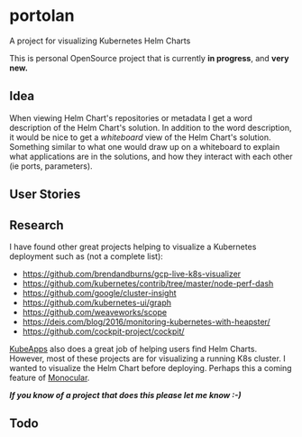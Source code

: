 # portolan
A project for visualizing Kubernetes Helm Charts

This is personal OpenSource project that is currently **in progress**, and **very new.**

## Idea
When viewing Helm Chart's repositories or metadata I get a word description of the Helm Chart's solution. In addition to the word description, it would be nice to get a *whiteboard* view of the Helm Chart's solution. Something similar to what one would draw up on a whiteboard to explain what applications are in the solutions, and how they interact with each other (ie ports, parameters).

## User Stories
<tbd>

## Research
I have found other great projects helping to visualize a Kubernetes deployment such as (not a complete list):
- https://github.com/brendandburns/gcp-live-k8s-visualizer
- https://github.com/kubernetes/contrib/tree/master/node-perf-dash
- https://github.com/google/cluster-insight
- https://github.com/kubernetes-ui/graph
- https://github.com/weaveworks/scope
- https://deis.com/blog/2016/monitoring-kubernetes-with-heapster/
- https://github.com/cockpit-project/cockpit/

[KubeApps](https://kubeapps.com) also does a great job of helping users find Helm Charts. However, most of these projects are for visualizing a running K8s cluster. I wanted to visualize the Helm Chart before deploying. Perhaps this a coming feature of [Monocular](https://github.com/kubernetes-helm/monocular).

***If you know of a project that does this please let me know :-)***

## Todo
<list TBD>
